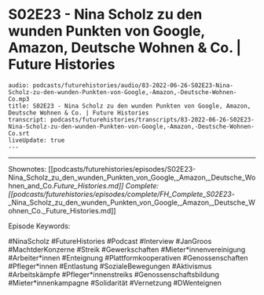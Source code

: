 # S02E23 - Nina Scholz zu den wunden Punkten von Google, Amazon, Deutsche Wohnen & Co. | Future Histories

```audio-note
audio: podcasts/futurehistories/audio/83-2022-06-26-S02E23-Nina-Scholz-zu-den-wunden-Punkten-von-Google,-Amazon,-Deutsche-Wohnen-Co.mp3
title: S02E23 - Nina Scholz zu den wunden Punkten von Google, Amazon, Deutsche Wohnen & Co. | Future Histories
transcript: podcasts/futurehistories/transcripts/83-2022-06-26-S02E23-Nina-Scholz-zu-den-wunden-Punkten-von-Google,-Amazon,-Deutsche-Wohnen-Co.srt
liveUpdate: true
---

```
---

Shownotes: [[podcasts/futurehistories/episodes/S02E23-Nina_Scholz_zu_den_wunden_Punkten_von_Google,_Amazon,_Deutsche_Wohnen_and_Co._Future_Histories.md]]
Complete: [[podcasts/futurehistories/episodes/complete/FH_Complete_S02E23_-_Nina_Scholz_zu_den_wunden_Punkten_von_Google,_Amazon,_Deutsche_Wohnen_Co._Future_Histories.md]]


Episode Keywords:

#NinaScholz #FutureHistories #Podcast #Interview #JanGroos #MachtderKonzerne #Streik #Gewerkschaften #Mieter\*innenvereinigung #Arbeiter\*innen #Enteignung #Plattformkooperativen #Genossenschaften #Pfleger\*innen #Entlastung #SozialeBewegungen #Aktivismus #Arbeitskämpfe #Pfleger\*innenstreiks #Genossenschaftsbildung #Mieter\*innenkampagne #Solidarität #Vernetzung #DWenteignen
